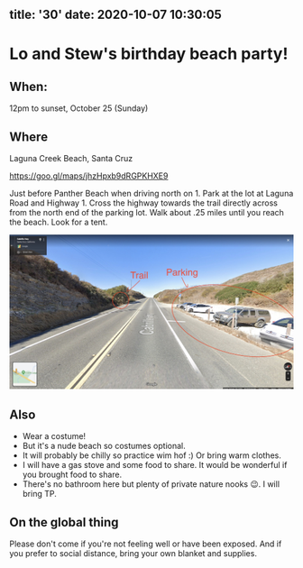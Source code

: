 title: '30'
date: 2020-10-07 10:30:05
---
# Lo and Stew's birthday beach party!

## When:
12pm to sunset, October 25 (Sunday)

## Where
Laguna Creek Beach, Santa Cruz 

https://goo.gl/maps/jhzHpxb9dRGPKHXE9

Just before Panther Beach when driving north on 1. Park at the lot at Laguna Road and Highway 1. Cross the highway towards the trail directly across from the north end of the parking lot. Walk about .25 miles until you reach the beach. Look for a tent.

![](/images/30parking.jpg)
    

## Also
* Wear a costume!
* But it's a nude beach so costumes optional.
* It will probably be chilly so practice wim hof :) Or bring warm clothes.
* I will have a gas stove and some food to share. It would be wonderful if you brought food to share.
* There's no bathroom here but plenty of private nature nooks 😉. I will bring TP.


## On the global thing
Please don't come if you're not feeling well or have been exposed. And if you prefer to social distance, bring your own blanket and supplies.
